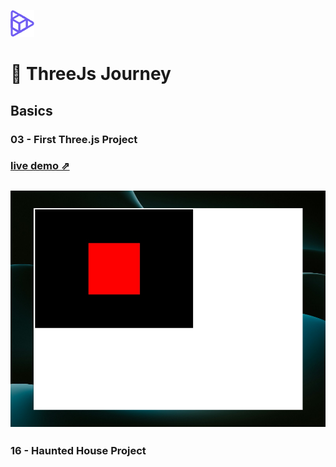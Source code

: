 ![Bruno Simons](./assets/threejs-journey.png)
# 🍩 ThreeJs Journey


## Basics

### 03 - First Three.js Project

### [live demo ⇗](https://03-first-threejs-project.netlify.app/)

![image](/assets/03-first-threejs-project.jpeg)
---

### 16 - Haunted House Project

